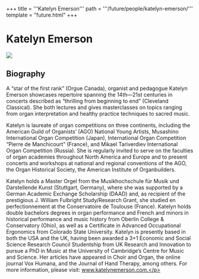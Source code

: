 +++
title = '''Katelyn Emerson'''
path = '''/future/people/katelyn-emerson/'''
template = "future.html"
+++

<h1>Katelyn Emerson</h1>

<img src="https://custom.cvent.com/C3A4539B19F74ABCB6FCE437F6BC0A74/files/event/910aaf2914d44586a56fbd0b3b2c31c0/55517dfdc89240bba8374b6af4e68d2c.jpeg">
<h2>Biography</h2>
<p>A “star of the first rank” (Orgue Canada), organist and pedagogue Katelyn Emerson showcases repertoire spanning the 14th—21st centuries in concerts described as “thrilling from beginning to end” (Cleveland Classical). She both lectures and gives masterclasses on topics ranging from organ interpretation and healthy practice techniques to sacred music.

Katelyn is laureate of organ competitions on three continents, including the American Guild of Organists’ (AGO) National Young Artists, Musashino International Organ Competition (Japan), International Organ Competition “Pierre de Manchicourt” (France), and Mikael Tariverdiev International Organ Competition (Russia). She is regularly invited to serve on the faculties of organ academies throughout North America and Europe and to present concerts and workshops at national and regional conventions of the AGO, the Organ Historical Society, the American Institute of Organbuilders. 

Katelyn holds a Master Orgel from the Musikhochschule für Musik und Darstellende Kunst (Stuttgart, Germany), where she was supported by a German Academic Exchange Scholarship (DAAD) and, as recipient of the prestigious J. William Fulbright Study/Research Grant, she studied en perfectionnement at the Conservatoire de Toulouse (France). Katelyn holds double bachelors degrees in organ performance and French and minors in historical performance and music history from Oberlin College & Conservatory (Ohio), as well as a Certificate in Advanced Occupational Ergonomics from Colorado State University. Katelyn is presently based in both the USA and the UK, having been awarded a 3+1 Economic and Social Science Research Council Studentship from UK Research and Innovation to pursue a PhD in Music at the University of Cambridge’s Centre for Music and Science. Her articles have appeared in Choir and Organ, the online journal Vox Humana, and the Journal of Hand Therapy, among others. For more information, please visit: www.katelynemerson.com.</p>

